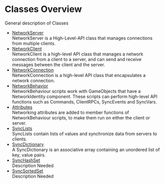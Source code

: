 # Classes Overview

General description of Classes

-   [NetworkServer](NetworkServer)  
    NetworkServer is a High-Level-API class that manages connections from multiple clients.
-   [NetworkClient](NetworkClient)  
    NetworkClient is a high-level API class that manages a network connection from a client to a server, and can send and receive messages between the client and the server.
-   [NetworkConnection](NetworkConnection)  
    NetworkConnection is a high-level API class that encapsulates a network connection.
-   [NetworkBehavior](NetworkBehavior)  
    NetworkBehaviour scripts work with GameObjects that have a NetworkIdentity component. These scripts can perform high-level API functions such as Commands, ClientRPCs, SyncEvents and SyncVars.
-   [Attributes](Attributes)  
	Networking attributes are added to member functions of NetworkBehaviour scripts, to make them run on either the client or server.
-   [SyncLists](SyncLists)  
    SyncLists contain lists of values and synchronize data from servers to clients.
-   [SyncDictionary](SyncDictionary)  
    A SyncDictionary is an associative array containing an unordered list of key, value pairs.
-   [SyncHashSet](SyncHashSet)  
    Description Needed
-   [SyncSortedSet](SyncSortedSet)  
    Description Needed
